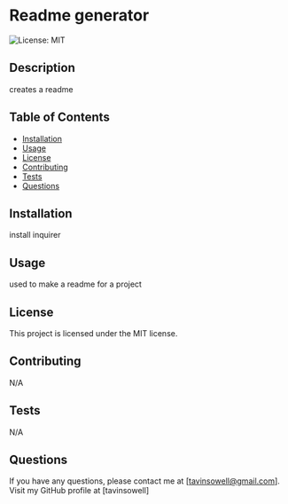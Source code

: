 # Readme generator
![License: MIT](https://img.shields.io/badge/License-MIT-yellow.svg)
## Description
creates a readme
## Table of Contents
* [Installation](#installation)
* [Usage](#usage)
* [License](#license)
* [Contributing](#contributing)
* [Tests](#tests)
* [Questions](#questions)
## Installation
install inquirer 
## Usage
used to make a readme for a project
## License
This project is licensed under the MIT license.
## Contributing
N/A
## Tests
N/A
## Questions
If you have any questions, please contact me at [tavinsowell@gmail.com].
Visit my GitHub profile at [tavinsowell]